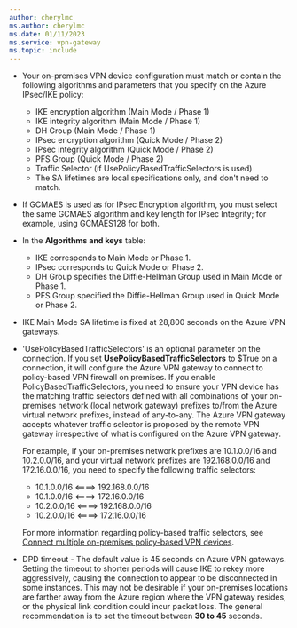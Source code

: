 ```yaml
---
author: cherylmc
ms.author: cherylmc
ms.date: 01/11/2023
ms.service: vpn-gateway
ms.topic: include
---
```


* Your on-premises VPN device configuration must match or contain the following algorithms and parameters that you specify on the Azure IPsec/IKE policy:

  * IKE encryption algorithm (Main Mode / Phase 1)
  * IKE integrity algorithm (Main Mode / Phase 1)
  * DH Group (Main Mode / Phase 1)
  * IPsec encryption algorithm (Quick Mode / Phase 2)
  * IPsec integrity algorithm (Quick Mode / Phase 2)
  * PFS Group (Quick Mode / Phase 2)
  * Traffic Selector (if UsePolicyBasedTrafficSelectors is used)
  * The SA lifetimes are local specifications only, and don't need to match.

* If GCMAES is used as for IPsec Encryption algorithm, you must select the same GCMAES algorithm and key length for IPsec Integrity; for example, using GCMAES128 for both.

* In the **Algorithms and keys** table:

  * IKE corresponds to Main Mode or Phase 1.
  * IPsec corresponds to Quick Mode or Phase 2.
  * DH Group specifies the Diffie-Hellman Group used in Main Mode or Phase 1.
  * PFS Group specified the Diffie-Hellman Group used in Quick Mode or Phase 2.

* IKE Main Mode SA lifetime is fixed at 28,800 seconds on the Azure VPN gateways.

* 'UsePolicyBasedTrafficSelectors' is an optional parameter on the connection. If you set **UsePolicyBasedTrafficSelectors** to $True on a connection, it will configure the Azure VPN gateway to connect to policy-based VPN firewall on premises. If you enable PolicyBasedTrafficSelectors, you need to ensure your VPN device has the matching traffic selectors defined with all combinations of your on-premises network (local network gateway) prefixes to/from the Azure virtual network prefixes, instead of any-to-any. The Azure VPN gateway accepts whatever traffic selector is proposed by the remote VPN gateway irrespective of what is configured on the Azure VPN gateway.

  For example, if your on-premises network prefixes are 10.1.0.0/16 and 10.2.0.0/16, and your virtual network prefixes are 192.168.0.0/16 and 172.16.0.0/16, you need to specify the following traffic selectors:

  * 10.1.0.0/16 <====> 192.168.0.0/16
  * 10.1.0.0/16 <====> 172.16.0.0/16
  * 10.2.0.0/16 <====> 192.168.0.0/16
  * 10.2.0.0/16 <====> 172.16.0.0/16

  For more information regarding policy-based traffic selectors, see [Connect multiple on-premises policy-based VPN devices](../articles/vpn-gateway/vpn-gateway-connect-multiple-policybased-rm-ps.md).

* DPD timeout - The default value is 45 seconds on Azure VPN gateways. Setting the timeout to shorter periods will cause IKE to rekey more aggressively, causing the connection to appear to be disconnected in some instances. This may not be desirable if your on-premises locations are farther away from the Azure region where the VPN gateway resides, or the physical link condition could incur packet loss. The general recommendation is to set the timeout between **30 to 45** seconds.

